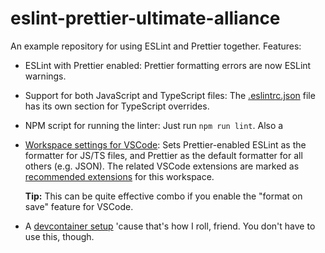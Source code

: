 # eslint-prettier-ultimate-alliance

An example repository for using ESLint and Prettier together. Features:

 * ESLint with Prettier enabled: Prettier formatting errors are now ESLint warnings.

 * Support for both JavaScript and TypeScript files: The [.eslintrc.json](./.eslintrc.json) file has its own section for TypeScript overrides.

 * NPM script for running the linter: Just run `npm run lint`. Also a

 * [Workspace settings for VSCode](./.vscode/settings.json): Sets Prettier-enabled ESLint as the formatter for JS/TS files, and Prettier as the default formatter for all others (e.g. JSON). The related VSCode extensions are marked as [recommended extensions](./vscode/extensions.json) for this workspace.

   **Tip:** This can be quite effective combo if you enable the "format on save" feature for VSCode.

 * A [devcontainer setup](https://code.visualstudio.com/docs/remote/containers) 'cause that's how I roll, friend. You don't have to use this, though.
